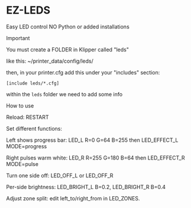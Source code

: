 # EZ-LEDS
Easy LED control NO Python or added installations

>[!IMPORTANT]
>
>You must create a FOLDER in Klipper called "leds"
>
>like this:
>~/printer_data/config/leds/
>
>then, in your printer.cfg add this under your "includes" section:
>
>```[include leds/*.cfg]```
>
>within the `leds` folder we need to add some info
>

How to use

Reload: RESTART

Set different functions:

Left shows progress bar: LED_L R=0 G=64 B=255 then LED_EFFECT_L MODE=progress

Right pulses warm white: LED_R R=255 G=180 B=64 then LED_EFFECT_R MODE=pulse

Turn one side off: LED_OFF_L or LED_OFF_R

Per-side brightness: LED_BRIGHT_L B=0.2, LED_BRIGHT_R B=0.4

Adjust zone split: edit left_to/right_from in LED_ZONES.
